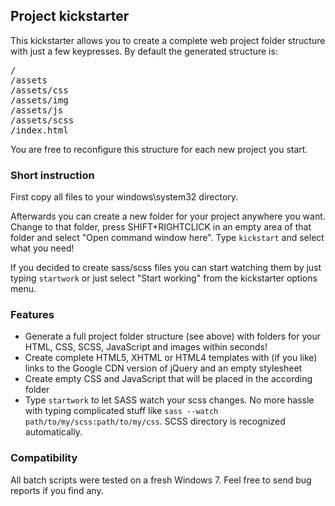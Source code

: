 ## Project kickstarter ##

This kickstarter allows you to create a complete web project folder structure with just a few keypresses. By default the generated structure is:

<pre>/
/assets
/assets/css
/assets/img
/assets/js
/assets/scss
/index.html</pre>

You are free to reconfigure this structure for each new project you start.

### Short instruction ###

First copy all files to your windows\system32 directory. 

Afterwards you can create a new folder for your project anywhere you want. 
Change to that folder, press SHIFT+RIGHTCLICK in an empty area of that folder and select "Open command window here". 
Type `kickstart` and select what you need!

If you decided to create sass/scss files you can start watching them by just typing `startwork` or just select "Start working" from the kickstarter options menu.


### Features ###

* Generate a full project folder structure (see above) with folders for your HTML, CSS, SCSS, JavaScript and images within seconds!
* Create complete HTML5, XHTML or HTML4 templates with (if you like) links to the Google CDN version of jQuery and an empty stylesheet
* Create empty CSS and JavaScript that will be placed in the according folder
* Type `startwork` to let SASS watch your scss changes. No more hassle with typing complicated stuff like `sass --watch path/to/my/scss:path/to/my/css`. SCSS directory is recognized automatically.


### Compatibility ###

All batch scripts were tested on a fresh Windows 7. Feel free to send bug reports if you find any.